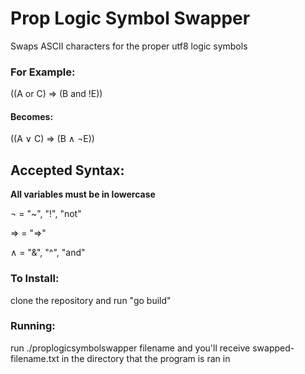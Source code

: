 # Prop Logic Symbol Swapper
Swaps ASCII characters for the proper utf8 logic symbols
### For Example:
((A or C) => (B and !E))
#### Becomes:
((A ∨ C) ⇒ (B ∧ ¬E))

## Accepted Syntax:
**All variables must be in lowercase**

¬ = "~", "!", "not"

⇒ = "=>"

∧ = "&", "^", "and"

### To Install:
clone the repository and run "go build"

### Running:
run ./proplogicsymbolswapper filename
and you'll receive swapped-filename.txt in the directory that the program is ran in
